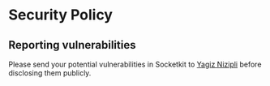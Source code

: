# Security Policy

## Reporting vulnerabilities

Please send your potential vulnerabilities in Socketkit to [Yagiz Nizipli](mailto:yagiz@nizipli.com) before disclosing them publicly.
